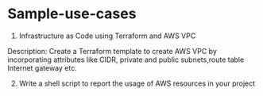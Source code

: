 # Sample-use-cases
1. Infrastructure as Code using Terraform and AWS VPC

Description: Create a Terraform template to create AWS VPC by incorporating attributes like CIDR, private and public subnets,route table Internet gateway etc.

2. Write a shell script to report the usage of AWS resources in your project
